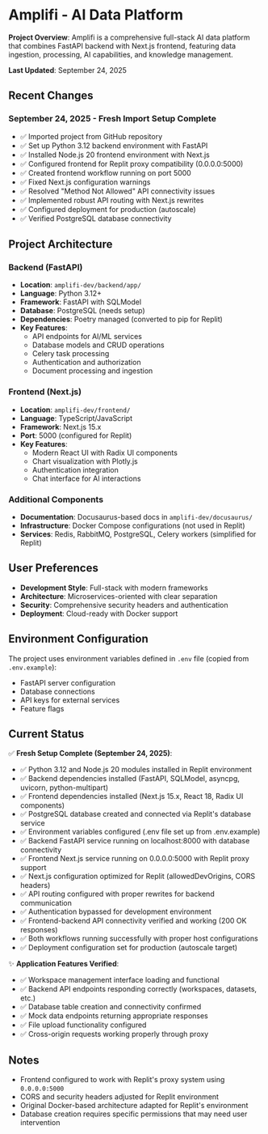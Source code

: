 # Amplifi - AI Data Platform

**Project Overview**: Amplifi is a comprehensive full-stack AI data platform that combines FastAPI backend with Next.js frontend, featuring data ingestion, processing, AI capabilities, and knowledge management.

**Last Updated**: September 24, 2025

## Recent Changes

### September 24, 2025 - Fresh Import Setup Complete
- ✅ Imported project from GitHub repository
- ✅ Set up Python 3.12 backend environment with FastAPI
- ✅ Installed Node.js 20 frontend environment with Next.js
- ✅ Configured frontend for Replit proxy compatibility (0.0.0.0:5000)
- ✅ Created frontend workflow running on port 5000
- ✅ Fixed Next.js configuration warnings
- ✅ Resolved "Method Not Allowed" API connectivity issues
- ✅ Implemented robust API routing with Next.js rewrites
- ✅ Configured deployment for production (autoscale)
- ✅ Verified PostgreSQL database connectivity

## Project Architecture

### Backend (FastAPI)
- **Location**: `amplifi-dev/backend/app/`
- **Language**: Python 3.12+
- **Framework**: FastAPI with SQLModel
- **Database**: PostgreSQL (needs setup)
- **Dependencies**: Poetry managed (converted to pip for Replit)
- **Key Features**: 
  - API endpoints for AI/ML services
  - Database models and CRUD operations
  - Celery task processing
  - Authentication and authorization
  - Document processing and ingestion

### Frontend (Next.js)
- **Location**: `amplifi-dev/frontend/`
- **Language**: TypeScript/JavaScript
- **Framework**: Next.js 15.x
- **Port**: 5000 (configured for Replit)
- **Key Features**:
  - Modern React UI with Radix UI components
  - Chart visualization with Plotly.js
  - Authentication integration
  - Chat interface for AI interactions

### Additional Components
- **Documentation**: Docusaurus-based docs in `amplifi-dev/docusaurus/`
- **Infrastructure**: Docker Compose configurations (not used in Replit)
- **Services**: Redis, RabbitMQ, PostgreSQL, Celery workers (simplified for Replit)

## User Preferences

- **Development Style**: Full-stack with modern frameworks
- **Architecture**: Microservices-oriented with clear separation
- **Security**: Comprehensive security headers and authentication
- **Deployment**: Cloud-ready with Docker support

## Environment Configuration

The project uses environment variables defined in `.env` file (copied from `.env.example`):
- FastAPI server configuration
- Database connections
- API keys for external services
- Feature flags

## Current Status

✅ **Fresh Setup Complete (September 24, 2025)**:
- ✅ Python 3.12 and Node.js 20 modules installed in Replit environment
- ✅ Backend dependencies installed (FastAPI, SQLModel, asyncpg, uvicorn, python-multipart)
- ✅ Frontend dependencies installed (Next.js 15.x, React 18, Radix UI components)
- ✅ PostgreSQL database created and connected via Replit's database service
- ✅ Environment variables configured (.env file set up from .env.example)
- ✅ Backend FastAPI service running on localhost:8000 with database connectivity
- ✅ Frontend Next.js service running on 0.0.0.0:5000 with Replit proxy support
- ✅ Next.js configuration optimized for Replit (allowedDevOrigins, CORS headers)
- ✅ API routing configured with proper rewrites for backend communication
- ✅ Authentication bypassed for development environment
- ✅ Frontend-backend API connectivity verified and working (200 OK responses)
- ✅ Both workflows running successfully with proper host configurations
- ✅ Deployment configuration set for production (autoscale target)

✨ **Application Features Verified**:
- ✅ Workspace management interface loading and functional
- ✅ Backend API endpoints responding correctly (workspaces, datasets, etc.)
- ✅ Database table creation and connectivity confirmed
- ✅ Mock data endpoints returning appropriate responses
- ✅ File upload functionality configured
- ✅ Cross-origin requests working properly through proxy

## Notes

- Frontend configured to work with Replit's proxy system using `0.0.0.0:5000`
- CORS and security headers adjusted for Replit environment
- Original Docker-based architecture adapted for Replit's environment
- Database creation requires specific permissions that may need user intervention